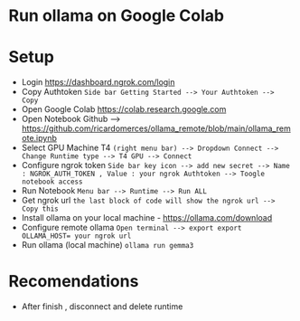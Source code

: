 # Run ollama on Google Colab

# Setup
- Login https://dashboard.ngrok.com/login
- Copy Authtoken `Side bar Getting Started --> Your Authtoken --> Copy`
- Open Google Colab https://colab.research.google.com
- Open Notebook Github --> https://github.com/ricardomerces/ollama_remote/blob/main/ollama_remote.ipynb
- Select GPU Machine T4 `(right menu bar) --> Dropdown Connect --> Change Runtime type --> T4 GPU --> Connect`
- Configure ngrok token `Side bar key icon --> add new secret --> Name : NGROK_AUTH_TOKEN , Value : your ngrok Authtoken --> Toogle notebook access`
- Run Notebook `Menu bar --> Runtime --> Run ALL`
- Get ngrok url `the last block of code will show the ngrok url --> Copy this`
- Install ollama on your local machine - https://ollama.com/download
- Configure remote ollama `Open terminal --> export export OLLAMA_HOST= your ngrok url`
- Run ollama (local machine) `ollama run gemma3`

# Recomendations
- After finish , disconnect and delete runtime
